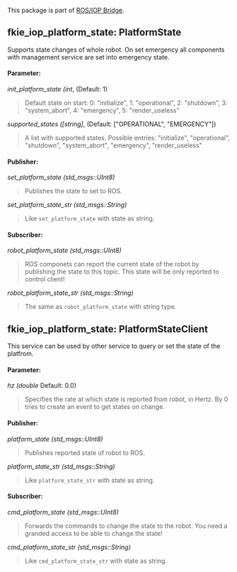 This package is part of [ROS/IOP Bridge](https://github.com/fkie/iop_core/blob/master/README.md).


## fkie_iop_platform_state: PlatformState

Supports state changes of whole robot. On set emergency all components with management service are set into emergency state.

#### Parameter:

_init_platform_state (int_, (Default: 1)

> Default state on start: 0: "initialize", 1: "operational", 2: "shutdown", 3: "system_abort", 4: "emergency", 5: "render_useless"

_supported_states ([string]_, (Default: ["OPERATIONAL", "EMERGENCY"])

> A list with supported states. Possible entries: "initialize", "operational", "shutdown", "system_abort", "emergency", "render_useless"

#### Publisher:

_set_platform_state (std_msgs::UInt8)_

> Publishes the state to set to ROS.

_set_platform_state_str (std_msgs::String)_

> Like `set_platform_state` with state as string.

#### Subscriber:

_robot_platform_state (std_msgs::UInt8)_

> ROS componets can report the current state of the robot by publishing the state to this topic. This state will be only reported to control client!

_robot_platform_state_str (std_msgs::String)_

> The same as `robot_platform_state` with string type.


## fkie_iop_platform_state: PlatformStateClient

This service can be used by other service to query or set the state of the platfrom.

#### Parameter:

_hz (double_ Default: 0.0)

> Specifies the rate at which state is reported from robot, in Hertz. By 0 tries to create an event to get states on change.

#### Publisher:

_platform_state (std_msgs::UInt8)_

> Publishes reported state of robot to ROS.

_platform_state_str (std_msgs::String)_

> Like `platform_state_str` with state as string.

#### Subscriber:

_cmd_platform_state (std_msgs::UInt8)_

> Forwards the commands to change the state to the robot. You need a granded access to be able to change the state!

_cmd_platform_state_str (std_msgs::String)_

> Like `cmd_platform_state_str` with state as string.
